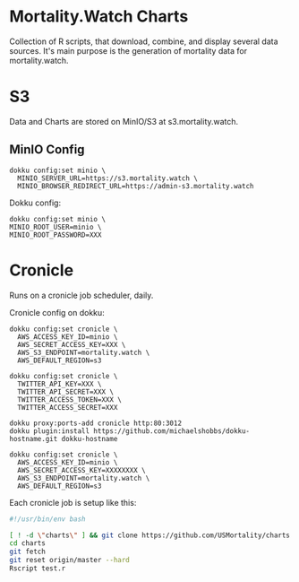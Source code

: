 # Mortality.Watch Charts

Collection of R scripts, that download, combine, and display several data sources.
It's main purpose is the generation of mortality data for mortality.watch.

# S3
Data and Charts are stored on MinIO/S3 at s3.mortality.watch.

## MinIO Config
```
dokku config:set minio \
  MINIO_SERVER_URL=https://s3.mortality.watch \
  MINIO_BROWSER_REDIRECT_URL=https://admin-s3.mortality.watch
```

Dokku config:
```
dokku config:set minio \
MINIO_ROOT_USER=minio \
MINIO_ROOT_PASSWORD=XXX
```

# Cronicle
Runs on a cronicle job scheduler, daily.

Cronicle config on dokku:
```
dokku config:set cronicle \
  AWS_ACCESS_KEY_ID=minio \
  AWS_SECRET_ACCESS_KEY=XXX \
  AWS_S3_ENDPOINT=mortality.watch \
  AWS_DEFAULT_REGION=s3

dokku config:set cronicle \
  TWITTER_API_KEY=XXX \
  TWITTER_API_SECRET=XXX \
  TWITTER_ACCESS_TOKEN=XXX \
  TWITTER_ACCESS_SECRET=XXX
```

```
dokku proxy:ports-add cronicle http:80:3012
dokku plugin:install https://github.com/michaelshobbs/dokku-hostname.git dokku-hostname

dokku config:set cronicle \
  AWS_ACCESS_KEY_ID=minio \
  AWS_SECRET_ACCESS_KEY=XXXXXXXX \
  AWS_S3_ENDPOINT=mortality.watch \
  AWS_DEFAULT_REGION=s3
```

Each cronicle job is setup like this:
```sh
#!/usr/bin/env bash

[ ! -d \"charts\" ] && git clone https://github.com/USMortality/charts.git
cd charts
git fetch
git reset origin/master --hard
Rscript test.r
```
